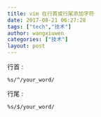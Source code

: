 ```yaml
---
title: vim 在行首或行尾添加字符
date: 2017-08-21 06:27:28
tags: ["tech","技术"]
author: wangxiuwen
categories: ["技术"]
layout: post
---
```


行首 :  

	%s/^/your_word/

行尾 :  

	%s/$/your_word/
